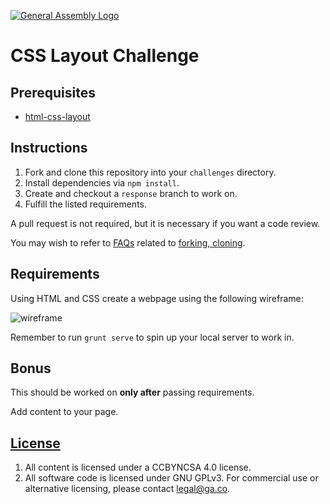 [![General Assembly Logo](https://camo.githubusercontent.com/1a91b05b8f4d44b5bbfb83abac2b0996d8e26c92/687474703a2f2f692e696d6775722e636f6d2f6b6538555354712e706e67)](https://generalassemb.ly/education/web-development-immersive)

# CSS Layout Challenge

## Prerequisites

-   [html-css-layout](https://github.com/ga-wdi-boston/html-css-layout)

## Instructions

1.  Fork and clone this repository into your `challenges` directory.
1.  Install dependencies via `npm install`.
1.  Create and checkout a `response` branch to work on.
1.  Fulfill the listed requirements.

A pull request is not required, but it is necessary if you want a code review.

You may wish to refer to [FAQs](https://github.com/ga-wdi-boston/meta/wiki/)
related to [forking,
cloning](https://github.com/ga-wdi-boston/meta/wiki/ForkAndClone).

## Requirements

Using HTML and CSS create a webpage using the following wireframe:

![wireframe](https://cloud.githubusercontent.com/assets/10408784/14149781/ce8a81d8-f673-11e5-9581-2ce80b305c7d.png)

Remember to run `grunt serve` to spin up your local server to work in.

## Bonus

This should be worked on **only after** passing requirements.

Add content to your page.

## [License](LICENSE)

1.  All content is licensed under a CC­BY­NC­SA 4.0 license.
1.  All software code is licensed under GNU GPLv3. For commercial use or
    alternative licensing, please contact legal@ga.co.
